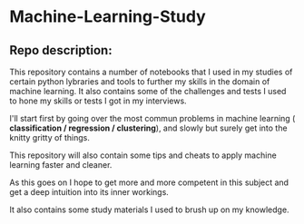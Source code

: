 # Machine-Learning-Study

## Repo description:
This repository contains a number of notebooks that I used in my studies of certain python lybraries and tools to further my skills in the domain of machine learning.
It also contains some of the challenges and tests I used to hone my skills or tests I got in my interviews.


I'll start first by going over the most commun problems in machine learning ( **classification / regression / clustering**), and slowly but surely get into the knitty gritty of things.

This repository will also contain some tips and cheats to apply machine learning faster and cleaner.


As this goes on I hope to get more and more competent in this subject and get a deep intuition into its inner workings.

It also contains some study materials I used to brush up on my knowledge.
